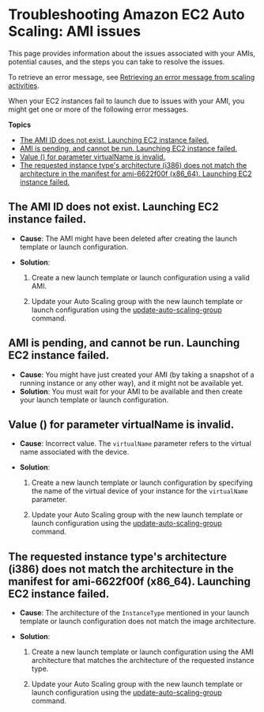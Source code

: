 # Troubleshooting Amazon EC2 Auto Scaling: AMI issues<a name="ts-as-ami"></a>

This page provides information about the issues associated with your AMIs, potential causes, and the steps you can take to resolve the issues\.

To retrieve an error message, see [Retrieving an error message from scaling activities](CHAP_Troubleshooting.md#RetrievingErrors)\.

When your EC2 instances fail to launch due to issues with your AMI, you might get one or more of the following error messages\.

**Topics**
+ [The AMI ID <ID of your AMI> does not exist\. Launching EC2 instance failed\.](#ts-as-ami-1)
+ [AMI <AMI ID> is pending, and cannot be run\. Launching EC2 instance failed\.](#ts-as-ami-2)
+ [Value \(<ami ID>\) for parameter virtualName is invalid\.](#ts-as-ami-4)
+ [The requested instance type's architecture \(i386\) does not match the architecture in the manifest for ami\-6622f00f \(x86\_64\)\. Launching EC2 instance failed\.](#ts-as-ami-5)

## The AMI ID <ID of your AMI> does not exist\. Launching EC2 instance failed\.<a name="ts-as-ami-1"></a>
+ **Cause**: The AMI might have been deleted after creating the launch template or launch configuration\.
+ **Solution**: 

  1. Create a new launch template or launch configuration using a valid AMI\.

  1. Update your Auto Scaling group with the new launch template or launch configuration using the [update\-auto\-scaling\-group](https://docs.aws.amazon.com/cli/latest/reference/autoscaling/update-auto-scaling-group.html) command\.

## AMI <AMI ID> is pending, and cannot be run\. Launching EC2 instance failed\.<a name="ts-as-ami-2"></a>
+ **Cause**: You might have just created your AMI \(by taking a snapshot of a running instance or any other way\), and it might not be available yet\. 
+ **Solution**: You must wait for your AMI to be available and then create your launch template or launch configuration\. 

## Value \(<ami ID>\) for parameter virtualName is invalid\.<a name="ts-as-ami-4"></a>
+ **Cause**: Incorrect value\. The `virtualName` parameter refers to the virtual name associated with the device\. 
+ **Solution**:

  1. Create a new launch template or launch configuration by specifying the name of the virtual device of your instance for the `virtualName` parameter\.

  1. Update your Auto Scaling group with the new launch template or launch configuration using the [update\-auto\-scaling\-group](https://docs.aws.amazon.com/cli/latest/reference/autoscaling/update-auto-scaling-group.html) command\.

## The requested instance type's architecture \(i386\) does not match the architecture in the manifest for ami\-6622f00f \(x86\_64\)\. Launching EC2 instance failed\.<a name="ts-as-ami-5"></a>
+ **Cause**: The architecture of the `InstanceType` mentioned in your launch template or launch configuration does not match the image architecture\. 
+ **Solution**:

  1. Create a new launch template or launch configuration using the AMI architecture that matches the architecture of the requested instance type\.

  1. Update your Auto Scaling group with the new launch template or launch configuration using the [update\-auto\-scaling\-group](https://docs.aws.amazon.com/cli/latest/reference/autoscaling/update-auto-scaling-group.html) command\.